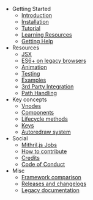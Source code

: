 - Getting Started
	- [Introduction](index.md)
	- [Installation](installation.md)
	- [Tutorial](simple-application.md)
	- [Learning Resources](learning-mithril.md)
	- [Getting Help](support.md)
- Resources
	- [JSX](jsx.md)
	- [ES6+ on legacy browsers](es6.md)
	- [Animation](animation.md)
	- [Testing](testing.md)
	- [Examples](examples.md)
	- [3rd Party Integration](integrating-libs.md)
	- [Path Handling](paths.md)
- Key concepts
	- [Vnodes](vnodes.md)
	- [Components](components.md)
	- [Lifecycle methods](lifecycle-methods.md)
	- [Keys](keys.md)
	- [Autoredraw system](autoredraw.md)
- Social
	- [Mithril.js Jobs](https://github.com/MithrilJS/mithril.js/wiki/JOBS)
	- [How to contribute](contributing.md)
	- [Credits](credits.md)
	- [Code of Conduct](code-of-conduct.md)
- Misc
	- [Framework comparison](framework-comparison.md)
	- [Releases and changelogs](https://github.com/MithrilJS/mithril.js/releases)
	- [Legacy documentation](archives.md)
